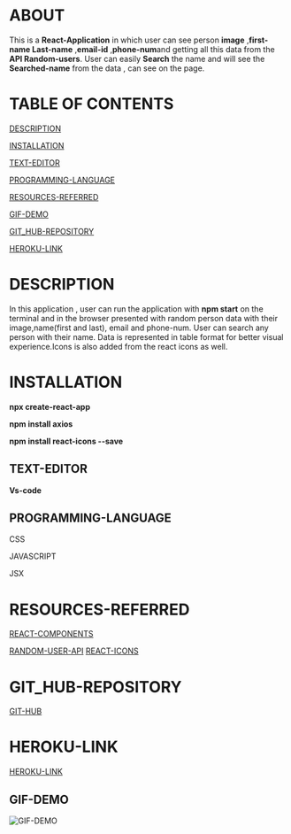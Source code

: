# ABOUT 
This is a **React-Application** in which user can see person **image** ,**first-name Last-name** ,**email-id** ,**phone-num**and getting all this data from the **API Random-users**. User can easily **Search** the name and will see the **Searched-name** from the data , can see on the page. 


# TABLE OF CONTENTS
[ DESCRIPTION](#DESCRIPTION)

[INSTALLATION](#INSTALLATION)

[TEXT-EDITOR](#TEXT-EDITOR)

[PROGRAMMING-LANGUAGE](#PROGRAMMING-LANGUAGE)

[RESOURCES-REFERRED](#RESOURCES-REFERRED)

[GIF-DEMO](#GIF-DEMO)


[GIT_HUB-REPOSITORY](#GIT_HUB-REPOSITORY)

[ HEROKU-LINK](#HEROKU-LINK) 










# DESCRIPTION

In this application , user can run the application with **npm start** on the terminal and in the browser presented with random person data with their image,name(first and last), email and phone-num. User can search any person with their name. Data is represented in table format for better visual experience.Icons is also added from the react icons as well.

# INSTALLATION

**npx create-react-app<appname>**

**npm install axios**

**npm install react-icons --save**






## TEXT-EDITOR
**Vs-code**

## PROGRAMMING-LANGUAGE

CSS

JAVASCRIPT

JSX

# RESOURCES-REFERRED
[REACT-COMPONENTS](https://www.studytonight.com/post/reactjs-components-stateless-functional-and-stateful-class-components)

[RANDOM-USER-API](https://randomuser.me/api/?results=10&nat=us)
[REACT-ICONS](https://react-icons.github.io/react-icons/)



# GIT_HUB-REPOSITORY
[GIT-HUB](https://github.com/nehreetkaur/reacthmk)

# HEROKU-LINK
[HEROKU-LINK](https://employee-directory-nehreet.herokuapp.com/)



## GIF-DEMO
![GIF-DEMO](./demo/demo.gif)
